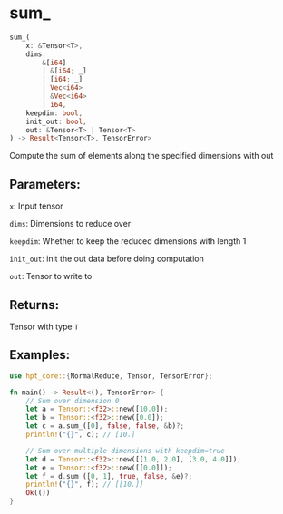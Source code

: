# sum_
```rust
sum_(
    x: &Tensor<T>, 
    dims: 
        &[i64]
        | &[i64; _]
        | [i64; _] 
        | Vec<i64> 
        | &Vec<i64>
        | i64,
    keepdim: bool,
    init_out: bool,
    out: &Tensor<T> | Tensor<T>
) -> Result<Tensor<T>, TensorError>
```
Compute the sum of elements along the specified dimensions with out

## Parameters:
`x`: Input tensor

`dims`: Dimensions to reduce over

`keepdim`: Whether to keep the reduced dimensions with length 1

`init_out`: init the out data before doing computation   

`out`: Tensor to write to

## Returns:
Tensor with type `T`

## Examples:
```rust
use hpt_core::{NormalReduce, Tensor, TensorError};

fn main() -> Result<(), TensorError> {
    // Sum over dimension 0
    let a = Tensor::<f32>::new([10.0]);
    let b = Tensor::<f32>::new([0.0]);
    let c = a.sum_([0], false, false, &b)?;
    println!("{}", c); // [10.]

    // Sum over multiple dimensions with keepdim=true
    let d = Tensor::<f32>::new([[1.0, 2.0], [3.0, 4.0]]);
    let e = Tensor::<f32>::new([[0.0]]);
    let f = d.sum_([0, 1], true, false, &e)?;
    println!("{}", f); // [[10.]]
    Ok(())
}
```